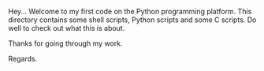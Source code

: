 Hey... Welcome to my first code on the Python programming platform. This directory contains some shell scripts, Python scripts and some C scripts. Do well to check out what this is about.

Thanks for going through my work.

Regards.
